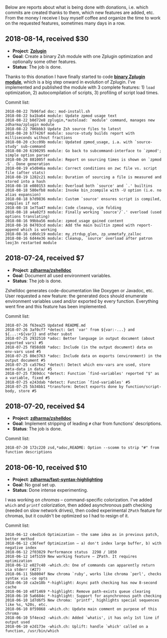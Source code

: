 Below are reports about what is being done with donations, i.e. which commits
are created thanks to them, which new features are added, etc. From the money
I receive I buy myself coffee and organize the time to work on the requested
features, sometimes many days in a row.

## 2018-08-14, received $30

 * **Project**: **[Zplugin](https://github.com/zdharma/zplugin)**
 * **Goal**: Create a binary Zsh module with one Zplugin optimization and optionally some
   other features.
 * **Status**: The job is done.

Thanks to this donation I have finally started to code **[binary Zplugin module](
https://github.com/zdharma/zplugin#quick-start-module-only)**, which is a big step onward
in evolution of Zplugin. I've implemented and published the module with 3 complete
features: 1) `load` optimization, 2) autocompilation of scripts, 3) profiling of script
load times.

Commit list:
```
2018-08-22 7b96fad doc: mod-install.sh
2018-08-22 ba1ba64 module: Update zpmod usage text
2018-08-22 b0d72e8 zplugin,*autoload: `module' command, manages new zdharma/zplugin module
2018-08-22 706bbb3 Update Zsh source files to latest
2018-08-20 b77426f module: source-study builds report with milliseconds without fractions
2018-08-20 c3cc09b module: Updated zpmod_usage, i.a. with `source-study' sub-command
2018-08-20 6190295 module: Go back to subcommand-interface to `zpmod'; simple option parser
2018-08-20 881005f module: Report on sourcing times is shown on `zpmod -S`. Done generation
2018-08-19 e5d046a module: Correct conditions on zwc file vs. script file (after stats)
2018-08-19 1282c21 module: Duration of sourcing a file is measured and stored into a hash
2018-08-18 e080153 module: Overload both `source' and `.' builtins
2018-08-18 580efb8 module: Invoke bin_zcompile with -U option (i.e. no alias expansion)
2018-08-18 b7d9836 module: Custom `source' ensures script is compiled, compiles if not
2018-08-18 1e75a47 module: Code cleanup, vim folding
2018-08-18 a4a02f3 module: Finally working `source'/`.' overload (used options translating)
2018-08-16 99bba56 module: zpmod_usage gained content
2018-08-16 04703cd module: Add the main builtin zpmod with report-append which is working
2018-08-16 cd6dc19 module: my_ztrdup_glen, zp_unmetafy_zalloc
2018-08-16 6d44e36 module: Cleanup, `source' overload after patron leoj3n restarted module
```

## 2018-07-24, received $7

 * **Project**: **[zdharma/zshelldoc](https://github.com/zdharma/zshelldoc)**
 * **Goal**: Document all used environment variables.
 * **Status**: The job is done.

Zshelldoc generates code-documentation like Doxygen or Javadoc, etc. User requested a
new feature: the generated docs should enumerate environment variables used and/or
exported by every function. Everything went fine and this feature has been implemented.

Commit list:

```
2018-07-26 f63ea25 Updated README.md
2018-07-26 3af0cf7 *detect: Get `var' from ${var:-...} and ${...:+${var}} and other subst
2018-07-25 2932510 *adoc: Better language in output document (about exported vars) #5
2018-07-25 f858dd8 *adoc: Include (in the output document) data on env-vars used #5
2018-07-25 80e3763 *adoc: Include data on exports (environment) in the output document #5
2018-07-25 ca576e2 *detect: Detect which env-vars are used, store meta-data in data/ #5
2018-07-25 f369dcc *detect: Function `find-variables' reported "$" as a variable, fixed #5
2018-07-25 e243dab *detect: Function `find-variables' #5
2018-07-25 5b34bb1 *transform: Detect exports done by function/script-body, store #5
```

## 2018-07-20, received $4

 * **Project**: **[zdharma/zshelldoc](https://github.com/zdharma/zshelldoc)**
 * **Goal**: Implement stripping of leading `#` char from functions' descriptions.
 * **Status**: The job is done.

Commit list:
```
2018-07-20 172c220 zsd,*adoc,README: Option --scomm to strip "#" from function descriptions
```

## 2018-06-10, received $10

 * **Project**: **[zdharma/fast-syntax-highlighting](https://github.com/zdharma/fast-syntax-highlighting)**
 * **Goal**: No goal set up.
 * **Status**: Done intense experimenting.

I was working on *chromas* – command-specific colorization. I've added `which` and
`printf` colorization, then added asynchronous path checking (needed on slow network
drives), then coded experimental `ZPath` feature for chromas, but it couldn't be optimized
so I had to resign of it.

Commit list:
```
2018-06-12 c4ed1c6 Optimization – the same idea as in previous patch, better method
2018-06-12 c36feef Optimization – a) don't index large buffer, b) with negative index
2018-06-12 2f03829 Performance status  2298 / 1850
2018-06-12 14f5159 New working feature – ZPath. It requires optimization
2018-06-12 e027c40 -which.ch: One of commands can apparently return via stderr (#27)
2018-06-11 5b8004f New chroma `ruby', works like chroma `perl', checks syntax via -ce opts
2018-06-10 ca2e18b *-highlight: Async path checking has now 8-second cache
2018-06-10 e071469 *-highlight: Remove path-exists queue clearing
2018-06-10 5a6684c *-highlight: Support for asynchronous path checking
2018-06-10 1d7d6f5 New chroma: `printf', highlights special sequences like %s, %20s, etc.
2018-06-10 8f59868 -which.ch: Update main comment on purpose of this chroma
2018-06-10 5f4ece2 -which.ch: Added `whatis', it has only 1st line if output used
2018-06-10 e2d173e -which.ch: Uplift: handle `which' called on a function, /usr/bin/which
```
